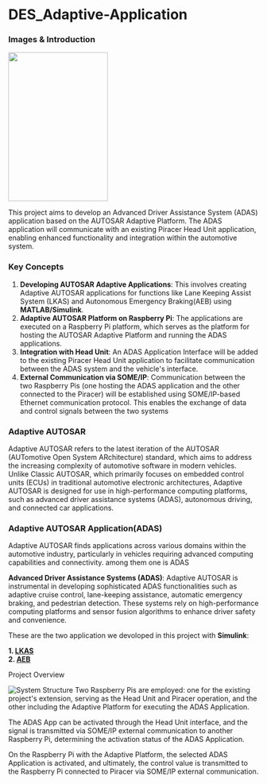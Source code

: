 # DES_Adaptive-Application

### Images & Introduction
<img src="https://github.com/SEA-ME-Team6/DES_Adaptive-Application/assets/106136905/475b990c-e120-4c40-bc05-60da683e9e58.png" width="200" height="300"/>

This project aims to develop an Advanced Driver Assistance System (ADAS) application based on the AUTOSAR Adaptive Platform. The ADAS application will communicate with an existing Piracer Head Unit application, enabling enhanced functionality and integration within the automotive system.

### Key Concepts

1. **Developing AUTOSAR Adaptive Applications**: This involves creating Adaptive AUTOSAR applications for functions like Lane Keeping Assist System (LKAS) and Autonomous Emergency Braking(AEB) using **MATLAB/Simulink**.
2. **Adaptive AUTOSAR Platform on Raspberry Pi**: The applications are executed on a Raspberry Pi platform, which serves as the platform for hosting the AUTOSAR Adaptive Platform and running the ADAS applications.
3. **Integration with Head Unit**: An ADAS Application Interface will be added to the existing Piracer Head Unit application to facilitate communication between the ADAS system and the vehicle's interface.
4. **External Communication via SOME/IP**: Communication between the two Raspberry Pis (one hosting the ADAS application and the other connected to the Piracer) will be established using SOME/IP-based Ethernet communication protocol. This enables the exchange of data and control signals between the two systems

### Adaptive AUTOSAR

Adaptive AUTOSAR refers to the latest iteration of the AUTOSAR (AUTomotive Open System ARchitecture) standard, which aims to address the increasing complexity of automotive software in modern vehicles. Unlike Classic AUTOSAR, which primarily focuses on embedded control units (ECUs) in traditional automotive electronic architectures, Adaptive AUTOSAR is designed for use in high-performance computing platforms, such as advanced driver assistance systems (ADAS), autonomous driving, and connected car applications.
</br>

### Adaptive AUTOSAR Application(ADAS)

Adaptive AUTOSAR finds applications across various domains within the automotive industry, particularly in vehicles requiring advanced computing capabilities and connectivity. among them one is ADAS 

**Advanced Driver Assistance Systems (ADAS)**: Adaptive AUTOSAR is instrumental in developing sophisticated ADAS functionalities such as adaptive cruise control, lane-keeping assistance, automatic emergency braking, and pedestrian detection. These systems rely on high-performance computing platforms and sensor fusion algorithms to enhance driver safety and convenience.

These are the two application we devoloped in this project with **Simulink**:  

**1. [LKAS](https://github.com/SEA-ME-Team6/DES_Adaptive-Application/blob/main/LKAS.md)**
</br>
**2. [AEB](https://github.com/SEA-ME-Team6/DES_Adaptive-Application/blob/main/AEB.md)**
</br>


Project Overview

![System Structure](https://github.com/SEA-ME-Team6/DES_Adative-Application/assets/106136905/68134ff2-53bd-4723-b158-2850ae3e43a1)
Two Raspberry Pis are employed: one for the existing project's extension, serving as the Head Unit and Piracer operation, and the other including the Adaptive Platform for executing the ADAS Application.

The ADAS App can be activated through the Head Unit interface, and the signal is transmitted via SOME/IP external communication to another Raspberry Pi, determining the activation status of the ADAS Application.

On the Raspberry Pi with the Adaptive Platform, the selected ADAS Application is activated, and ultimately, the control value is transmitted to the Raspberry Pi connected to Piracer via SOME/IP external communication.
</br>
</br>
